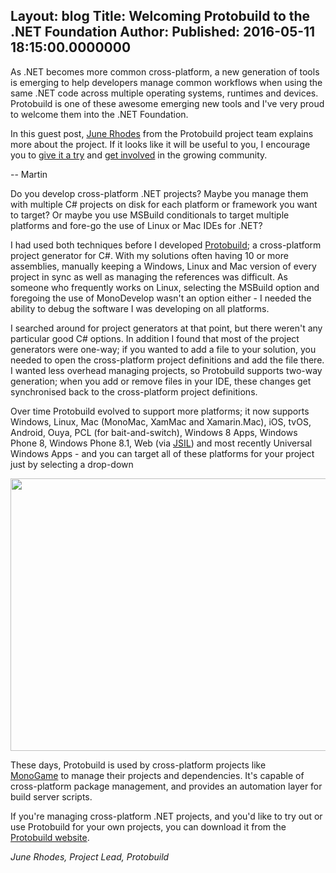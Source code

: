 Layout: blog
Title: Welcoming Protobuild to the .NET Foundation
Author: 
Published: 2016-05-11 18:15:00.0000000
---
<p>As .NET becomes more common cross-platform, a new generation of tools is emerging to help developers manage common workflows when using the same .NET code across multiple operating systems, <g class="gr_ gr_48 gr-alert gr_gramm gr_run_anim Punctuation only-ins replaceWithoutSep" id="48" data-gr-id="48">runtimes</g> and devices. Protobuild is one of these awesome emerging new tools and I've very proud to welcome them into the .NET Foundation.&nbsp;</p>

<p>In this guest post, <a href="https://github.com/hach-que">June Rhodes</a>&nbsp;from the Protobuild project team explains more about the project. If it looks like it will be useful to you, I encourage you to&nbsp;<a href="http://protobuild.org/">give it a try</a>&nbsp;and&nbsp;<a href="https://github.com/protobuild">get involved</a> in the growing community.</p>

<p>-- Martin</p>

<p>Do you develop <g class="gr_ gr_51 gr-alert gr_gramm gr_run_anim Punctuation multiReplace" id="51" data-gr-id="51">cross-platform .</g>NET projects? Maybe you manage them with multiple C# projects on disk for each platform or framework you want to target? Or maybe you use MSBuild conditionals to target multiple platforms and <g class="gr_ gr_38 gr-alert gr_spell gr_run_anim ContextualSpelling" id="38" data-gr-id="38">fore-go</g> the use of Linux or Mac IDEs for .NET?</p>

<p>I had used both techniques before I developed <a href="https://protobuild.org/">Protobuild</a>; a cross-platform project generator for C#. With my solutions often having 10 or more assemblies, manually keeping a Windows, <g class="gr_ gr_42 gr-alert gr_gramm gr_run_anim Punctuation only-ins replaceWithoutSep" id="42" data-gr-id="42">Linux</g> and Mac version of every project in sync as well as managing the references was difficult. As someone who frequently works on Linux, selecting the MSBuild option and foregoing the use of MonoDevelop wasn't an option either - I needed the ability to debug the software I was developing on all platforms.</p>

<p>I searched around for project generators at that point, but there weren't any particular good C# options. <g class="gr_ gr_44 gr-alert gr_gramm gr_run_anim Punctuation multiReplace" id="44" data-gr-id="44">In addition</g> I found that most of the project generators were one-way; if you wanted to add a file to your solution, you needed to open the cross-platform project definitions and add the file there. I wanted less overhead managing projects, so Protobuild supports two-way generation; when you add or remove files in your IDE, these changes get <g class="gr_ gr_46 gr-alert gr_spell gr_run_anim ContextualSpelling multiReplace" id="46" data-gr-id="46">synchronised</g> back to the cross-platform project definitions.</p>

<p>Over time Protobuild evolved to support more platforms; it now supports Windows, Linux, Mac (MonoMac, XamMac and Xamarin.Mac), iOS, tvOS, Android, Ouya, PCL (for bait-and-switch), Windows 8 Apps, Windows Phone 8, Windows Phone 8.1, Web (via <a href="http://jsil.org/">JSIL</a>) and most recently Universal Windows Apps - and you can target all of these platforms for your project just by selecting a drop-down</p>

<p><img width="725" height="436" alt="" src="assets/posts/dimagLogo.png" style="display: block; margin-left: auto; margin-right: auto;" /></p>

<p>These days, Protobuild is used by cross-platform projects like <a href="http://www.monogame.net/">MonoGame</a>&nbsp;to manage their projects and dependencies. It's capable of cross-platform package <g class="gr_ gr_39 gr-alert gr_gramm gr_run_anim Punctuation only-del replaceWithoutSep" id="39" data-gr-id="39">management,</g> and provides an automation layer for build server scripts.</p>

<p>If you're managing cross-platform .NET projects, and you'd like to try out or use Protobuild for your own projects, you can download it from the <a href="https://protobuild.org/">Protobuild website</a>.</p>

<p><em>June Rhodes, Project Lead, Protobuild</em></p>

